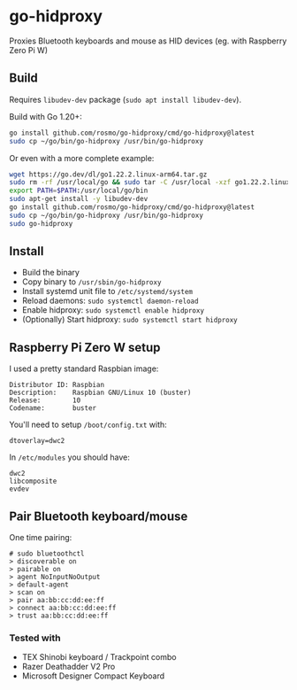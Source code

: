 # go-hidproxy

Proxies Bluetooth keyboards and mouse as HID devices (eg. with Raspberry Zero Pi W)

## Build

Requires `libudev-dev` package (`sudo apt install libudev-dev`).

Build with Go 1.20+:

```sh
go install github.com/rosmo/go-hidproxy/cmd/go-hidproxy@latest
sudo cp ~/go/bin/go-hidproxy /usr/bin/go-hidproxy
```

Or even with a more complete example:
```sh
wget https://go.dev/dl/go1.22.2.linux-arm64.tar.gz
sudo rm -rf /usr/local/go && sudo tar -C /usr/local -xzf go1.22.2.linux-arm64.tar.gz
export PATH=$PATH:/usr/local/go/bin
sudo apt-get install -y libudev-dev
go install github.com/rosmo/go-hidproxy/cmd/go-hidproxy@latest
sudo cp ~/go/bin/go-hidproxy /usr/bin/go-hidproxy
sudo go-hidproxy
```

## Install

  - Build the binary
  - Copy binary to `/usr/sbin/go-hidproxy`
  - Install systemd unit file to `/etc/systemd/system`
  - Reload daemons: `sudo systemctl daemon-reload`
  - Enable hidproxy: `sudo systemctl enable hidproxy`
  - (Optionally) Start hidproxy: `sudo systemctl start hidproxy`

## Raspberry Pi Zero W setup

I used a pretty standard Raspbian image:
```
Distributor ID: Raspbian
Description:    Raspbian GNU/Linux 10 (buster)
Release:        10
Codename:       buster
```

You'll need to setup `/boot/config.txt` with:
````
dtoverlay=dwc2
````

In `/etc/modules` you should have:
```
dwc2
libcomposite
evdev
```

## Pair Bluetooth keyboard/mouse

One time pairing:

```
# sudo bluetoothctl
> discoverable on
> pairable on
> agent NoInputNoOutput
> default-agent
> scan on
> pair aa:bb:cc:dd:ee:ff
> connect aa:bb:cc:dd:ee:ff
> trust aa:bb:cc:dd:ee:ff
```

### Tested with

  - TEX Shinobi keyboard / Trackpoint combo
  - Razer Deathadder V2 Pro
  - Microsoft Designer Compact Keyboard
